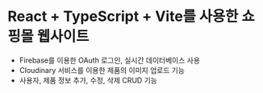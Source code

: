 # React + TypeScript + Vite를 사용한 쇼핑몰 웹사이트
- Firebase를 이용한 OAuth 로그인, 실시간 데이터베이스 사용
- Cloudinary 서비스를 이용한 제품의 이미지 업로드 기능
- 사용자, 제품 정보 추가, 수정, 삭제 CRUD 기능
  

